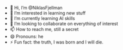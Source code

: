 - 👋 Hi, I’m @NiklasFjellman
- 👀 I’m interested in learning new stuff
- 🌱 I’m currently learning AI skills
- 💞️ I’m looking to collaborate on everything of interest
- 📫 How to reach me, still a secret
- 😄 Pronouns: he
- ⚡ Fun fact: the truth, I was born and I will die.

<!---
NiklasFjellman/NiklasFjellman is a ✨ special ✨ repository because its `README.md` (this file) appears on your GitHub profile.
You can click the Preview link to take a look at your changes.
--->
